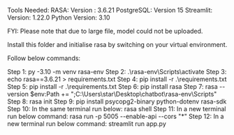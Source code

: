 Tools Needed:
RASA: Version : 3.6.21
PostgreSQL: Version 15
Streamlit: Version: 1.22.0
Python Version: 3.10

FYI: Please note that due to large file, model could not be uploaded.

Install this folder and initialise rasa by switching on your virtual environment.

Follow below commands:

Step 1: py -3.10 -m venv rasa-env
Step 2: .\rasa-env\Scripts\activate
Step 3: echo rasa==3.6.21 > requirements.txt
Step 4: pip install -r .\requirements.txt
Step 5: pip install -r .\requirements.txt
Step 6: pip install rasa
Step 7: rasa --version
$env:Path += ";C:\Users\star\Desktop\chatbot\rasa-env\Scripts"
Step 8: rasa init
Step 9: pip install psycopg2-binary python-dotenv rasa-sdk
Step 10: In the same terminal run below:
rasa shell
Step 11: In a new terminal run below command:
rasa run -p 5005 --enable-api --cors "*"
Step 12: In a new terminal run below command:
streamlit run app.py  

